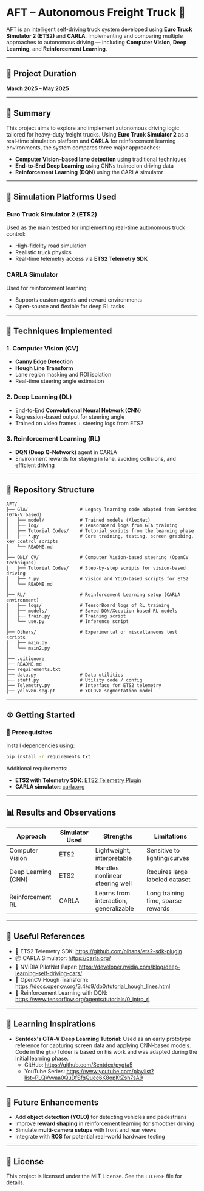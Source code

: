# AFT – Autonomous Freight Truck 🚛

AFT is an intelligent self-driving truck system developed using **Euro Truck Simulator 2 (ETS2)** and **CARLA**, implementing and comparing multiple approaches to autonomous driving — including **Computer Vision**, **Deep Learning**, and **Reinforcement Learning**.

---

## 📅 Project Duration

**March 2025 – May 2025**

---

## 📌 Summary

This project aims to explore and implement autonomous driving logic tailored for heavy-duty freight trucks. Using **Euro Truck Simulator 2** as a real-time simulation platform and **CARLA** for reinforcement learning environments, the system compares three major approaches:

- **Computer Vision–based lane detection** using traditional techniques  
- **End-to-End Deep Learning** using CNNs trained on driving data  
- **Reinforcement Learning (DQN)** using the CARLA simulator

---

## 🚛 Simulation Platforms Used

### Euro Truck Simulator 2 (ETS2)
Used as the main testbed for implementing real-time autonomous truck control:
- High-fidelity road simulation
- Realistic truck physics
- Real-time telemetry access via **ETS2 Telemetry SDK**

### CARLA Simulator
Used for reinforcement learning:
- Supports custom agents and reward environments
- Open-source and flexible for deep RL tasks

---

## 🧠 Techniques Implemented

### 1. Computer Vision (CV)
- **Canny Edge Detection**
- **Hough Line Transform**
- Lane region masking and ROI isolation
- Real-time steering angle estimation

### 2. Deep Learning (DL)
- End-to-End **Convolutional Neural Network (CNN)**
- Regression-based output for steering angle
- Trained on video frames + steering logs from ETS2

### 3. Reinforcement Learning (RL)
- **DQN (Deep Q-Network)** agent in CARLA
- Environment rewards for staying in lane, avoiding collisions, and efficient driving

---

## 📂 Repository Structure

```
AFT/
├── GTA/                   # Legacy learning code adapted from Sentdex (GTA-V based)
│   ├── model/             # Trained models (AlexNet)
│   ├── log/               # TensorBoard logs from GTA training
│   ├── Tutorial Codes/    # Tutorial scripts from the learning phase
│   ├── *.py               # Core training, testing, screen grabbing, key control scripts
│   └── README.md
│
├── ONLY CV/               # Computer Vision-based steering (OpenCV techniques)
│   ├── Tutorial Codes/    # Step-by-step scripts for vision-based driving
│   ├── *.py               # Vision and YOLO-based scripts for ETS2
│   └── README.md
│
├── RL/                    # Reinforcement Learning setup (CARLA environment)
│   ├── logs/              # TensorBoard logs of RL training
│   ├── models/            # Saved DQN/Xception-based RL models
│   ├── train.py           # Training script
│   └── use.py             # Inference script
│
├── Others/                # Experimental or miscellaneous test scripts
│   ├── main.py
│   └── main2.py
│
├── .gitignore
├── README.md
├── requirements.txt
├── data.py                # Data utilities
├── stuff.py               # Utility code / config
├── Telemetry.py           # Interface for ETS2 telemetry
├── yolov8n-seg.pt         # YOLOv8 segmentation model

```

---

## ⚙️ Getting Started

### 🔧 Prerequisites

Install dependencies using:
```bash
pip install -r requirements.txt
```

Additional requirements:
- **ETS2 with Telemetry SDK**: [ETS2 Telemetry Plugin](https://github.com/nlhans/ets2-sdk-plugin)
- **CARLA simulator**: [carla.org](https://carla.org)

---


## 📊 Results and Observations

| Approach           | Simulator Used | Strengths                             | Limitations                        |
|--------------------|----------------|----------------------------------------|------------------------------------|
| Computer Vision    | ETS2           | Lightweight, interpretable             | Sensitive to lighting/curves       |
| Deep Learning (CNN)| ETS2           | Handles nonlinear steering well        | Requires large labeled dataset     |
| Reinforcement RL   | CARLA          | Learns from interaction, generalizable | Long training time, sparse rewards |

---

## 🔗 Useful References

- 🧰 ETS2 Telemetry SDK: https://github.com/nlhans/ets2-sdk-plugin  
- 📦 CARLA Simulator: https://carla.org/  
- 📘 NVIDIA PilotNet Paper: https://developer.nvidia.com/blog/deep-learning-self-driving-cars/  
- 📜 OpenCV Hough Transform: https://docs.opencv.org/3.4/d9/db0/tutorial_hough_lines.html  
- 📙 Reinforcement Learning with DQN: https://www.tensorflow.org/agents/tutorials/0_intro_rl  

---

## 🧩 Learning Inspirations

- **Sentdex's GTA‑V Deep Learning Tutorial**: Used as an early prototype reference for capturing screen data and applying CNN-based models. Code in the `gta/` folder is based on his work and was adapted during the initial learning phase.  
  - GitHub: https://github.com/Sentdex/pygta5  
  - YouTube Series: https://www.youtube.com/playlist?list=PLQVvvaa0QuDfSfqQuee6K8opKtZsh7sA9

---

## 🧪 Future Enhancements

- Add **object detection (YOLO)** for detecting vehicles and pedestrians  
- Improve **reward shaping** in reinforcement learning for smoother driving  
- Simulate **multi-camera setups** with front and rear views  
- Integrate with **ROS** for potential real-world hardware testing


---

## 🪪 License

This project is licensed under the MIT License. See the `LICENSE` file for details.
